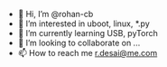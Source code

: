 - 👋 Hi, I’m @rohan-cb
- 👀 I’m interested in uboot, linux, *.py  
- 🌱 I’m currently learning USB, pyTorch
- 💞️ I’m looking to collaborate on ...
- 📫 How to reach me r.desai@me.com

<!---
rohan-cb/rohan-cb is a ✨ special ✨ repository because its `README.md` (this file) appears on your GitHub profile.
You can click the Preview link to take a look at your changes.
--->
